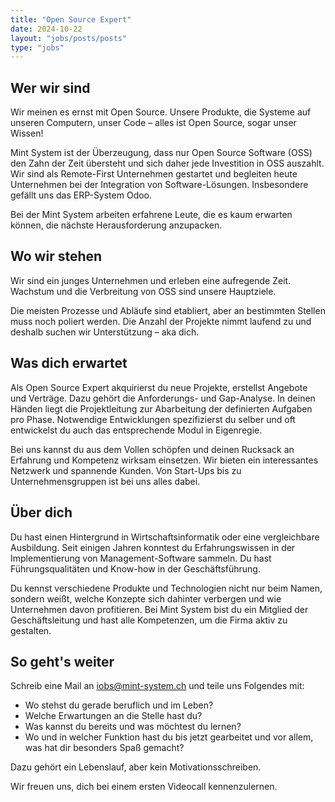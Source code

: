 ```yaml
---
title: "Open Source Expert"
date: 2024-10-22
layout: "jobs/posts/posts"
type: "jobs"
---
```


## Wer wir sind
Wir meinen es ernst mit Open Source. Unsere Produkte, die Systeme auf unseren Computern, unser Code – alles ist Open Source, sogar unser Wissen!

Mint System ist der Überzeugung, dass nur Open Source Software (OSS) den Zahn der Zeit übersteht und sich daher jede Investition in OSS auszahlt. Wir sind als Remote-First Unternehmen gestartet und begleiten heute Unternehmen bei der Integration von Software-Lösungen. Insbesondere gefällt uns das ERP-System Odoo.

Bei der Mint System arbeiten erfahrene Leute, die es kaum erwarten können, die nächste Herausforderung anzupacken.

## Wo wir stehen
Wir sind ein junges Unternehmen und erleben eine aufregende Zeit. Wachstum und die Verbreitung von OSS sind unsere Hauptziele.

Die meisten Prozesse und Abläufe sind etabliert, aber an bestimmten Stellen muss noch poliert werden. Die Anzahl der Projekte nimmt laufend zu und deshalb suchen wir Unterstützung – aka dich.

## Was dich erwartet
Als Open Source Expert akquirierst du neue Projekte, erstellst Angebote und Verträge. Dazu gehört die Anforderungs- und Gap-Analyse. In deinen Händen liegt die Projektleitung zur Abarbeitung der definierten Aufgaben pro Phase. Notwendige Entwicklungen spezifizierst du selber und oft entwickelst du auch das entsprechende Modul in Eigenregie.

Bei uns kannst du aus dem Vollen schöpfen und deinen Rucksack an Erfahrung und Kompetenz wirksam einsetzen. Wir bieten ein interessantes Netzwerk und spannende Kunden. Von Start-Ups bis zu Unternehmensgruppen ist bei uns alles dabei.

## Über dich
Du hast einen Hintergrund in Wirtschaftsinformatik oder eine vergleichbare Ausbildung. Seit einigen Jahren konntest du Erfahrungswissen in der Implementierung von Management-Software sammeln. Du hast Führungsqualitäten und Know-how in der Geschäftsführung.

Du kennst verschiedene Produkte und Technologien nicht nur beim Namen, sondern weißt, welche Konzepte sich dahinter verbergen und wie Unternehmen davon profitieren. Bei Mint System bist du ein Mitglied der Geschäftsleitung und hast alle Kompetenzen, um die Firma aktiv zu gestalten.

## So geht's weiter
Schreib eine Mail an [iobs@mint-system.ch](mailto:iobs@mint-system.ch) und teile uns Folgendes mit:

- Wo stehst du gerade beruflich und im Leben?
- Welche Erwartungen an die Stelle hast du?
- Was kannst du bereits und was möchtest du lernen?
- Wo und in welcher Funktion hast du bis jetzt gearbeitet und vor allem, was hat dir besonders Spaß gemacht?

Dazu gehört ein Lebenslauf, aber kein Motivationsschreiben.

Wir freuen uns, dich bei einem ersten Videocall kennenzulernen.
